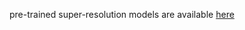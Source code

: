 pre-trained super-resolution models are available [here](https://github.com/swz30/MIRNetv2/releases/tag/v1.0.0)